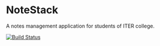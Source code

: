 # NoteStack
A notes management application for students of ITER college.

[![Build Status](https://travis-ci.com/srinibasbiswal/NoteStack.svg?token=2bzzy6ebS8eWYPpm92pW&branch=master)](https://travis-ci.com/srinibasbiswal/NoteStack)
